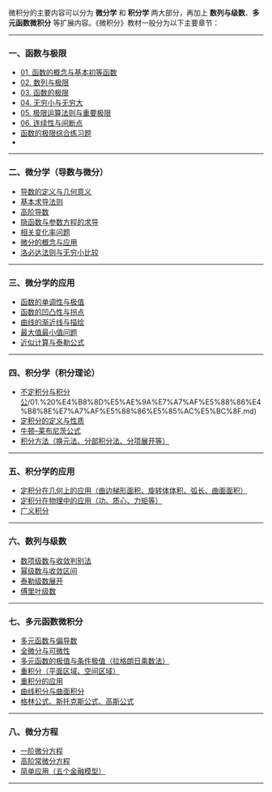 微积分的主要内容可以分为 **微分学** 和 **积分学** 两大部分，再加上 **数列与级数**、**多元函数微积分** 等扩展内容。《微积分》教材一般分为以下主要章节：

---

### 一、函数与极限

- [01. 函数的概念与基本初等函数](https://github.com/pengsihua2023/Calculus/blob/main/01.%20%E5%87%BD%E6%95%B0%E4%B8%8E%E6%9E%81%E9%99%90/01.%20%E5%87%BD%E6%95%B0%E7%9A%84%E6%A6%82%E5%BF%B5%E4%B8%8E%E5%9F%BA%E6%9C%AC%E5%88%9D%E7%AD%89%E5%87%BD%E6%95%B0.md)
- [02. 数列与极限](https://github.com/pengsihua2023/Calculus/blob/main/01.%20%E5%87%BD%E6%95%B0%E4%B8%8E%E6%9E%81%E9%99%90/02.%20%E6%95%B0%E5%88%97%E4%B8%8E%E6%9E%81%E9%99%90.md)
- [03. 函数的极限](https://github.com/pengsihua2023/Calculus/blob/main/01.%20%E5%87%BD%E6%95%B0%E4%B8%8E%E6%9E%81%E9%99%90/03.%20%E5%87%BD%E6%95%B0%E7%9A%84%E6%9E%81%E9%99%90.md)
- [04. 无穷小与无穷大](https://github.com/pengsihua2023/Calculus/blob/main/01.%20%E5%87%BD%E6%95%B0%E4%B8%8E%E6%9E%81%E9%99%90/04.%20%E6%97%A0%E7%A9%B7%E5%B0%8F%E4%B8%8E%E6%97%A0%E7%A9%B7%E5%A4%A7.md)
- [05. 极限运算法则与重要极限](https://github.com/pengsihua2023/Calculus/blob/main/01.%20%E5%87%BD%E6%95%B0%E4%B8%8E%E6%9E%81%E9%99%90/05.%20%E6%9E%81%E9%99%90%E8%BF%90%E7%AE%97%E6%B3%95%E5%88%99%E4%B8%8E%E9%87%8D%E8%A6%81%E6%9E%81%E9%99%90.md)
- [06. 连续性与间断点](https://github.com/pengsihua2023/Calculus/blob/main/01.%20%E5%87%BD%E6%95%B0%E4%B8%8E%E6%9E%81%E9%99%90/06.%20%E8%BF%9E%E7%BB%AD%E6%80%A7%E4%B8%8E%E9%97%B4%E6%96%AD%E7%82%B9.md)
- [函数的极限综合练习题](https://github.com/pengsihua2023/Calculus/blob/main/01.%20%E5%87%BD%E6%95%B0%E4%B8%8E%E6%9E%81%E9%99%90/%E5%87%BD%E6%95%B0%E7%9A%84%E6%9E%81%E9%99%90%E7%BB%BC%E5%90%88%E7%BB%83%E4%B9%A0%E9%A2%98.md)
- 
---

### 二、微分学（导数与微分）

* [导数的定义与几何意义](https://github.com/pengsihua2023/Calculus/blob/main/02.%20%E5%BE%AE%E5%88%86%E5%AD%A6%EF%BC%88%E5%AF%BC%E6%95%B0%E4%B8%8E%E5%BE%AE%E5%88%86%EF%BC%89/01.%20%E5%AF%BC%E6%95%B0%E7%9A%84%E5%AE%9A%E4%B9%89%E4%B8%8E%E5%87%A0%E4%BD%95%E6%84%8F%E4%B9%89.md)
* [基本求导法则](https://github.com/pengsihua2023/Calculus/blob/main/02.%20%E5%BE%AE%E5%88%86%E5%AD%A6%EF%BC%88%E5%AF%BC%E6%95%B0%E4%B8%8E%E5%BE%AE%E5%88%86%EF%BC%89/02.%20%E5%9F%BA%E6%9C%AC%E6%B1%82%E5%AF%BC%E6%B3%95%E5%88%99.md)
* [高阶导数](https://github.com/pengsihua2023/Calculus/blob/main/02.%20%E5%BE%AE%E5%88%86%E5%AD%A6%EF%BC%88%E5%AF%BC%E6%95%B0%E4%B8%8E%E5%BE%AE%E5%88%86%EF%BC%89/03.%20%E9%AB%98%E9%98%B6%E5%AF%BC%E6%95%B0.md)
* [隐函数与参数方程的求导](https://github.com/pengsihua2023/Calculus/blob/main/02.%20%E5%BE%AE%E5%88%86%E5%AD%A6%EF%BC%88%E5%AF%BC%E6%95%B0%E4%B8%8E%E5%BE%AE%E5%88%86%EF%BC%89/04.%20%E9%9A%90%E5%87%BD%E6%95%B0%E4%B8%8E%E5%8F%82%E6%95%B0%E6%96%B9%E7%A8%8B%E7%9A%84%E6%B1%82%E5%AF%BC.md)
* [相关变化率问题](https://github.com/pengsihua2023/Calculus/blob/main/02.%20%E5%BE%AE%E5%88%86%E5%AD%A6%EF%BC%88%E5%AF%BC%E6%95%B0%E4%B8%8E%E5%BE%AE%E5%88%86%EF%BC%89/05.%20%E7%9B%B8%E5%85%B3%E5%8F%98%E5%8C%96%E7%8E%87%E9%97%AE%E9%A2%98.md)
* [微分的概念与应用](https://github.com/pengsihua2023/Calculus/blob/main/02.%20%E5%BE%AE%E5%88%86%E5%AD%A6%EF%BC%88%E5%AF%BC%E6%95%B0%E4%B8%8E%E5%BE%AE%E5%88%86%EF%BC%89/06.%20%E5%BE%AE%E5%88%86%E7%9A%84%E6%A6%82%E5%BF%B5%E4%B8%8E%E5%BA%94%E7%94%A8.md)
* [洛必达法则与无穷小比较](https://github.com/pengsihua2023/Calculus/blob/main/02.%20%E5%BE%AE%E5%88%86%E5%AD%A6%EF%BC%88%E5%AF%BC%E6%95%B0%E4%B8%8E%E5%BE%AE%E5%88%86%EF%BC%89/07.%20%E6%B4%9B%E5%BF%85%E8%BE%BE%E6%B3%95%E5%88%99%E4%B8%8E%E6%97%A0%E7%A9%B7%E5%B0%8F%E6%AF%94%E8%BE%83.md)

---

### 三、微分学的应用

* [函数的单调性与极值](https://github.com/pengsihua2023/Calculus/blob/main/03.%20%E5%BE%AE%E5%88%86%E5%AD%A6%E7%9A%84%E5%BA%94%E7%94%A8/01.%20%E5%87%BD%E6%95%B0%E7%9A%84%E5%8D%95%E8%B0%83%E6%80%A7%E4%B8%8E%E6%9E%81%E5%80%BC.md)
* [函数的凹凸性与拐点](https://github.com/pengsihua2023/Calculus/blob/main/03.%20%E5%BE%AE%E5%88%86%E5%AD%A6%E7%9A%84%E5%BA%94%E7%94%A8/02.%20%E5%87%BD%E6%95%B0%E7%9A%84%E5%87%B9%E5%87%B8%E6%80%A7%E4%B8%8E%E6%8B%90%E7%82%B9.md)
* [曲线的渐近线与描绘](https://github.com/pengsihua2023/Calculus/blob/main/03.%20%E5%BE%AE%E5%88%86%E5%AD%A6%E7%9A%84%E5%BA%94%E7%94%A8/03.%20%E6%9B%B2%E7%BA%BF%E7%9A%84%E6%B8%90%E8%BF%91%E7%BA%BF%E4%B8%8E%E6%8F%8F%E7%BB%98.md)
* [最大值最小值问题](https://github.com/pengsihua2023/Calculus/blob/main/03.%20%E5%BE%AE%E5%88%86%E5%AD%A6%E7%9A%84%E5%BA%94%E7%94%A8/04.%20%E6%9C%80%E5%A4%A7%E5%80%BC%E6%9C%80%E5%B0%8F%E5%80%BC%E9%97%AE%E9%A2%98.md)
* [近似计算与泰勒公式](https://github.com/pengsihua2023/Calculus/blob/main/03.%20%E5%BE%AE%E5%88%86%E5%AD%A6%E7%9A%84%E5%BA%94%E7%94%A8/05.%20%E8%BF%91%E4%BC%BC%E8%AE%A1%E7%AE%97%E4%B8%8E%E6%B3%B0%E5%8B%92%E5%85%AC%E5%BC%8F.md)

---

### 四、积分学（积分理论）

* [不定积分与积分公](https://github.com/pengsihua2023/Calculus/blob/main/04.%20%E7%A7%AF%E5%88%86%E5%AD%A6%EF%BC%88%E7%A7%AF%E5%88%86%E7%90%86%E8%AE%BA)/01.%20%E4%B8%8D%E5%AE%9A%E7%A7%AF%E5%88%86%E4%B8%8E%E7%A7%AF%E5%88%86%E5%85%AC%E5%BC%8F.md)
* [定积分的定义与性质]()
* [牛顿–莱布尼茨公式]()
* [积分方法（换元法、分部积分法、分项展开等）]()

---

### 五、积分学的应用

* [定积分在几何上的应用（曲边梯形面积、旋转体体积、弧长、曲面面积）](https://github.com/pengsihua2023/Calculus/blob/main/05.%20%E7%A7%AF%E5%88%86%E5%AD%A6%E7%9A%84%E5%BA%94%E7%94%A8/01.%20%E5%AE%9A%E7%A7%AF%E5%88%86%E5%9C%A8%E5%87%A0%E4%BD%95%E4%B8%8A%E7%9A%84%E5%BA%94%E7%94%A8%EF%BC%88%E6%9B%B2%E8%BE%B9%E6%A2%AF%E5%BD%A2%E9%9D%A2%E7%A7%AF%E3%80%81%E6%97%8B%E8%BD%AC%E4%BD%93%E4%BD%93%E7%A7%AF%E3%80%81%E5%BC%A7%E9%95%BF%E3%80%81%E6%9B%B2%E9%9D%A2%E9%9D%A2%E7%A7%AF%EF%BC%89.md)
* [定积分在物理中的应用（功、质心、力矩等）](https://github.com/pengsihua2023/Calculus/blob/main/05.%20%E7%A7%AF%E5%88%86%E5%AD%A6%E7%9A%84%E5%BA%94%E7%94%A8/02.%20%E5%AE%9A%E7%A7%AF%E5%88%86%E5%9C%A8%E7%89%A9%E7%90%86%E4%B8%AD%E7%9A%84%E5%BA%94%E7%94%A8%EF%BC%88%E5%8A%9F%E3%80%81%E8%B4%A8%E5%BF%83%E3%80%81%E5%8A%9B%E7%9F%A9%E7%AD%89%EF%BC%89.md)
* [广义积分](https://github.com/pengsihua2023/Calculus/blob/main/05.%20%E7%A7%AF%E5%88%86%E5%AD%A6%E7%9A%84%E5%BA%94%E7%94%A8/03.%20%E5%B9%BF%E4%B9%89%E7%A7%AF%E5%88%86.md)

---

### 六、数列与级数

* [数项级数与收敛判别法](https://github.com/pengsihua2023/Calculus/blob/main/06.%20%E6%95%B0%E5%88%97%E4%B8%8E%E7%BA%A7%E6%95%B0/01.%20%E6%95%B0%E9%A1%B9%E7%BA%A7%E6%95%B0%E4%B8%8E%E6%94%B6%E6%95%9B%E5%88%A4%E5%88%AB%E6%B3%95.md)
* [幂级数与收敛区间](https://github.com/pengsihua2023/Calculus/blob/main/06.%20%E6%95%B0%E5%88%97%E4%B8%8E%E7%BA%A7%E6%95%B0/02.%20%E5%B9%82%E7%BA%A7%E6%95%B0%E4%B8%8E%E6%94%B6%E6%95%9B%E5%8C%BA%E9%97%B4.md)
* [泰勒级数展开](https://github.com/pengsihua2023/Calculus/blob/main/06.%20%E6%95%B0%E5%88%97%E4%B8%8E%E7%BA%A7%E6%95%B0/03.%20%E6%B3%B0%E5%8B%92%E7%BA%A7%E6%95%B0%E5%B1%95%E5%BC%80.md)
* [傅里叶级数](https://github.com/pengsihua2023/Calculus/blob/main/06.%20%E6%95%B0%E5%88%97%E4%B8%8E%E7%BA%A7%E6%95%B0/04.%20%E5%82%85%E9%87%8C%E5%8F%B6%E7%BA%A7%E6%95%B0.md)

---

### 七、多元函数微积分

* [多元函数与偏导数](https://github.com/pengsihua2023/Calculus/blob/main/07.%20%E5%A4%9A%E5%85%83%E5%87%BD%E6%95%B0%E5%BE%AE%E7%A7%AF%E5%88%86/01.%20%E5%A4%9A%E5%85%83%E5%87%BD%E6%95%B0%E4%B8%8E%E5%81%8F%E5%AF%BC%E6%95%B0.md)
* [全微分与可微性](https://github.com/pengsihua2023/Calculus/blob/main/07.%20%E5%A4%9A%E5%85%83%E5%87%BD%E6%95%B0%E5%BE%AE%E7%A7%AF%E5%88%86/02.%20%E5%85%A8%E5%BE%AE%E5%88%86%E4%B8%8E%E5%8F%AF%E5%BE%AE%E6%80%A7.md)
* [多元函数的极值与条件极值（拉格朗日乘数法）](https://github.com/pengsihua2023/Calculus/blob/main/07.%20%E5%A4%9A%E5%85%83%E5%87%BD%E6%95%B0%E5%BE%AE%E7%A7%AF%E5%88%86/03.%20%E5%A4%9A%E5%85%83%E5%87%BD%E6%95%B0%E7%9A%84%E6%9E%81%E5%80%BC%E4%B8%8E%E6%9D%A1%E4%BB%B6%E6%9E%81%E5%80%BC%EF%BC%88%E6%8B%89%E6%A0%BC%E6%9C%97%E6%97%A5%E4%B9%98%E6%95%B0%E6%B3%95%EF%BC%89.md)
* [重积分（平面区域、空间区域）](https://github.com/pengsihua2023/Calculus/blob/main/07.%20%E5%A4%9A%E5%85%83%E5%87%BD%E6%95%B0%E5%BE%AE%E7%A7%AF%E5%88%86/04.%20%E9%87%8D%E7%A7%AF%E5%88%86%EF%BC%88%E5%B9%B3%E9%9D%A2%E5%8C%BA%E5%9F%9F%E3%80%81%E7%A9%BA%E9%97%B4%E5%8C%BA%E5%9F%9F%EF%BC%89.md)
* [重积分的应用](https://github.com/pengsihua2023/Calculus/blob/main/07.%20%E5%A4%9A%E5%85%83%E5%87%BD%E6%95%B0%E5%BE%AE%E7%A7%AF%E5%88%86/05.%20%E9%87%8D%E7%A7%AF%E5%88%86%E7%9A%84%E5%BA%94%E7%94%A8.md)
* [曲线积分与曲面积分](https://github.com/pengsihua2023/Calculus/blob/main/07.%20%E5%A4%9A%E5%85%83%E5%87%BD%E6%95%B0%E5%BE%AE%E7%A7%AF%E5%88%86/06.%20%E6%9B%B2%E7%BA%BF%E7%A7%AF%E5%88%86%E4%B8%8E%E6%9B%B2%E9%9D%A2%E7%A7%AF%E5%88%86.md)
* [格林公式、斯托克斯公式、高斯公式](https://github.com/pengsihua2023/Calculus/blob/main/07.%20%E5%A4%9A%E5%85%83%E5%87%BD%E6%95%B0%E5%BE%AE%E7%A7%AF%E5%88%86/07.%20%E6%A0%BC%E6%9E%97%E5%85%AC%E5%BC%8F%E3%80%81%E6%96%AF%E6%89%98%E5%85%8B%E6%96%AF%E5%85%AC%E5%BC%8F%E3%80%81%E9%AB%98%E6%96%AF%E5%85%AC%E5%BC%8F.md)

---

### 八、微分方程

* [一阶微分方程](https://github.com/pengsihua2023/Calculus/blob/main/08.%20%E5%BE%AE%E5%88%86%E6%96%B9%E7%A8%8B/01.%20%E4%B8%80%E9%98%B6%E5%BE%AE%E5%88%86%E6%96%B9%E7%A8%8B.md)
* [高阶常微分方程](https://github.com/pengsihua2023/Calculus/blob/main/08.%20%E5%BE%AE%E5%88%86%E6%96%B9%E7%A8%8B/02.%20%E9%AB%98%E9%98%B6%E5%B8%B8%E5%BE%AE%E5%88%86%E6%96%B9%E7%A8%8B.md)
* [简单应用（五个金融模型）](https://github.com/pengsihua2023/Calculus/blob/main/08.%20%E5%BE%AE%E5%88%86%E6%96%B9%E7%A8%8B/03.%20%E7%AE%80%E5%8D%95%E5%BA%94%E7%94%A8%EF%BC%88%E4%BA%94%E4%B8%AA%E9%87%91%E8%9E%8D%E6%A8%A1%E5%9E%8B%EF%BC%89.md)

---

